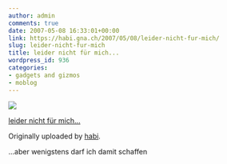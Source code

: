 ```yaml
---
author: admin
comments: true
date: 2007-05-08 16:33:01+00:00
link: https://habi.gna.ch/2007/05/08/leider-nicht-fur-mich/
slug: leider-nicht-fur-mich
title: leider nicht für mich...
wordpress_id: 936
categories:
- gadgets and gizmos
- moblog
---
```



 [![](https://static.flickr.com/224/490042449_7daac75b13_m.jpg)](https://www.flickr.com/photos/habi/490042449/)
   

 
  [leider nicht für mich...](https://www.flickr.com/photos/habi/490042449/)
    

  Originally uploaded by [habi](https://www.flickr.com/people/habi/).
 



...aber wenigstens darf ich damit schaffen
  

